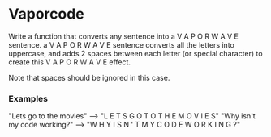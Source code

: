 # Vaporcode

Write a function that converts any sentence into a V A P O R W A V E sentence. a V A P O R W A V E sentence converts all the letters into uppercase, and adds 2 spaces between each letter (or special character) to create this V A P O R W A V E effect.

Note that spaces should be ignored in this case.

### Examples

"Lets go to the movies" --> "L E T S G O T O T H E M O V I E S"
"Why isn't my code working?" --> "W H Y I S N ' T M Y C O D E W O R K I N G ?"
